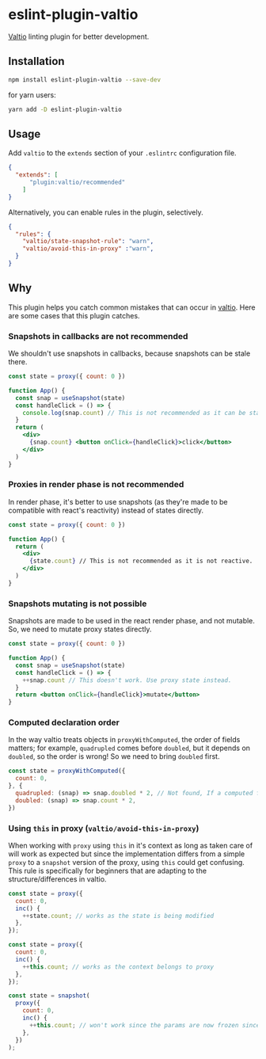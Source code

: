 # eslint-plugin-valtio

[Valtio](https://github.com/pmndrs/valtio) linting plugin for better development. 

## Installation

```bash
npm install eslint-plugin-valtio --save-dev
```

for yarn users:

```bash
yarn add -D eslint-plugin-valtio 
```

## Usage

Add `valtio` to the `extends` section of your `.eslintrc` configuration file. 

```json
{
  "extends": [
      "plugin:valtio/recommended"
    ]
}
```

Alternatively, you can enable rules in the plugin, selectively.

```json
{
  "rules": {
    "valtio/state-snapshot-rule": "warn",
    "valtio/avoid-this-in-proxy" :"warn",
  } 
}
```

## Why

This plugin helps you catch common mistakes that can occur in [valtio](https://github.com/pmndrs/valtio). Here are some cases that this plugin catches.

### Snapshots in callbacks are not recommended

We shouldn't use snapshots in callbacks, because snapshots can be stale there.

```jsx
const state = proxy({ count: 0 })

function App() {
  const snap = useSnapshot(state)
  const handleClick = () => {
    console.log(snap.count) // This is not recommended as it can be stale.
  }
  return (
    <div>
      {snap.count} <button onClick={handleClick}>click</button> 
    </div>
  )
}
```

### Proxies in render phase is not recommended

In render phase, it's better to use snapshots (as they're made to be compatible with react's reactivity) instead of states directly.

```jsx
const state = proxy({ count: 0 })

function App() {
  return (
    <div>
      {state.count} // This is not recommended as it is not reactive.
    </div>
  )
}
``` 

### Snapshots mutating is not possible

Snapshots are made to be used in the react render phase,
and not mutable.
So, we need to mutate proxy states directly.

```jsx
const state = proxy({ count: 0 })

function App() {
  const snap = useSnapshot(state)
  const handleClick = () => {
    ++snap.count // This doesn't work. Use proxy state instead.
  }
  return <button onClick={handleClick}>mutate</button> 
}
```

### Computed declaration order

In the way valtio treats objects in `proxyWithComputed`, the order of fields matters; for example, `quadrupled` comes before `doubled`, but it depends on `doubled`, so the order is wrong! So we need to bring `doubled` first. 

```jsx
const state = proxyWithComputed({
  count: 0,
}, {
  quadrupled: (snap) => snap.doubled * 2, // Not found, If a computed field deriving value is created from another computed, the computed source should be declared first.
  doubled: (snap) => snap.count * 2,
})
```

### Using `this` in proxy (`valtio/avoid-this-in-proxy`)  

When working with `proxy` using `this` in it's context as long as taken care of will work as expected but since the implementation differs from a simple `proxy` to a `snapshot` version of the proxy, using `this` could get confusing. This rule is specifically for beginners that are adapting to the structure/differences in valtio. 

```jsx
const state = proxy({
  count: 0,
  inc() {
    ++state.count; // works as the state is being modified
  },
});

const state = proxy({
  count: 0,
  inc() {
    ++this.count; // works as the context belongs to proxy
  },
});

const state = snapshot(
  proxy({
    count: 0,
    inc() {
      ++this.count; // won't work since the params are now frozen since you are in a snapshot.
    },
  })
);
```
